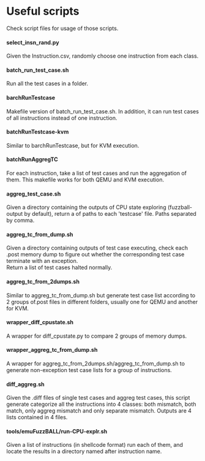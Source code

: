 # Useful scripts

Check script files for usage of those scripts.

#### select_insn_rand.py
Given the Instruction.csv, randomly choose one instruction from each class.

#### batch_run_test_case.sh
Run all the test cases in a folder.

#### barchRunTestcase
Makefile version of batch_run_test_case.sh.
In addition, it can run test cases of all instructions instead of one instruction.

#### batchRunTestcase-kvm
Similar to barchRunTestcase, but for KVM execution.

#### batchRunAggregTC
For each instruction, take a list of test cases and run the aggregation of them.
This makefile works for both QEMU and KVM execution.

#### aggreg_test_case.sh
Given a directory containing the outputs of CPU state exploring
(fuzzball-output by default),
return a of paths to each 'testcase' file.
Paths separated by comma.

#### aggreg_tc_from_dump.sh
Given a directory containing outputs of test case executing,
check each .post memory dump to figure out whether the corresponding test case terminate with an exception.<br>
Return a list of test cases halted normally.

#### aggreg_tc_from_2dumps.sh
Similar to aggreg_tc_from_dump.sh but generate test case list according to 2 groups of.post files in different folders, 
usually one for QEMU and another for KVM.

#### wrapper_diff_cpustate.sh
A wrapper for diff_cpustate.py to compare 2 groups of memory dumps.

#### wrapper_aggreg_tc_from_dump.sh
A wrapper for aggreg_tc_from_2dumps.sh/aggreg_tc_from_dump.sh to generate non-exception test case lists for a group of instructions.

#### diff_aggreg.sh
Given the .diff files of single test cases and aggreg test cases, this script generate categorize all the instructions into 4 classes: both mismatch, both match, only aggreg mismatch and only separate mismatch.
Outputs are 4 lists contained in 4 files.

#### tools/emuFuzzBALL/run-CPU-explr.sh
Given a list of instructions (in shellcode format)
run each of them, and locate the results in a directory named after instruction name.
